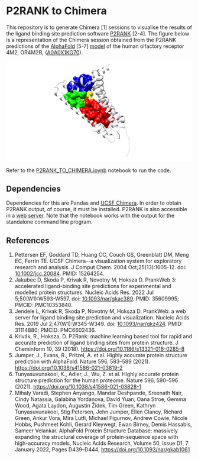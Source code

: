 # P2RANK to Chimera

This repository is to generate Chimera [1] sessions to visualise the results of the ligand binding site prediction software [P2RANK](https://prankweb.cz/) [2-4]. The figure below is a representation of the Chimera session obtained from the P2RANK predictions of the [AlphaFold](https://alphafold.ebi.ac.uk/) [5-7] [model](https://alphafold.ebi.ac.uk/entry/A0A0X1KG70) of the human olfactory receptor 4M2, OR4M2B, ([A0A0X1KG70](https://www.uniprot.org/uniprotkb/A0A0X1KG70/entry)).

![alt text](img/A0A0X1KG70-F1_pred_pockets.png)

Refer to the [P2RANK_TO_CHIMERA.ipynb](https://github.com/JavierSanchez-Utges/P2RANK_to_Chimera/blob/master/P2RANK_TO_CHIMERA.ipynb) notebook to run the code.

## Dependencies

Dependencies for this are Pandas and [UCSF Chimera](https://www.cgl.ucsf.edu/chimera/). In order to obtain P2RANK output, of course, it must be installed. P2RANK is also accessible in a [web server](https://prankweb.cz/). Note that the notebook works with the output for the standalone command line program.

## References
1. Pettersen EF, Goddard TD, Huang CC, Couch GS, Greenblatt DM, Meng EC, Ferrin TE. UCSF Chimera--a visualization system for exploratory research and analysis. J Comput Chem. 2004 Oct;25(13):1605-12. doi: [10.1002/jcc.20084](https://onlinelibrary.wiley.com/doi/10.1002/jcc.20084). PMID: 15264254.
2. Jakubec D, Skoda P, Krivak R, Novotny M, Hoksza D. PrankWeb 3: accelerated ligand-binding site predictions for experimental and modelled protein structures. Nucleic Acids Res. 2022 Jul 5;50(W1):W593-W597. doi: [10.1093/nar/gkac389](https://doi.org/10.1093/nar/gkac389). PMID: 35609995; PMCID: PMC10353840.
3. Jendele L, Krivak R, Skoda P, Novotny M, Hoksza D. PrankWeb: a web server for ligand binding site prediction and visualization. Nucleic Acids Res. 2019 Jul 2;47(W1):W345-W349. doi: [10.1093/nar/gkz424](https://doi.org/10.1093/nar/gkz424). PMID: 31114880; PMCID: PMC6602436.
4. Krivák, R., Hoksza, D. P2Rank: machine learning based tool for rapid and accurate prediction of ligand binding sites from protein structure. J Cheminform 10, 39 (2018). https://doi.org/10.1186/s13321-018-0285-8
5. Jumper, J., Evans, R., Pritzel, A. et al. Highly accurate protein structure prediction with AlphaFold. Nature 596, 583–589 (2021). https://doi.org/10.1038/s41586-021-03819-2
6. Tunyasuvunakool, K., Adler, J., Wu, Z. et al. Highly accurate protein structure prediction for the human proteome. Nature 596, 590–596 (2021). https://doi.org/10.1038/s41586-021-03828-1
7. Mihaly Varadi, Stephen Anyango, Mandar Deshpande, Sreenath Nair, Cindy Natassia, Galabina Yordanova, David Yuan, Oana Stroe, Gemma Wood, Agata Laydon, Augustin Žídek, Tim Green, Kathryn Tunyasuvunakool, Stig Petersen, John Jumper, Ellen Clancy, Richard Green, Ankur Vora, Mira Lutfi, Michael Figurnov, Andrew Cowie, Nicole Hobbs, Pushmeet Kohli, Gerard Kleywegt, Ewan Birney, Demis Hassabis, Sameer Velankar. AlphaFold Protein Structure Database: massively expanding the structural coverage of protein-sequence space with high-accuracy models, Nucleic Acids Research, Volume 50, Issue D1, 7 January 2022, Pages D439–D444, https://doi.org/10.1093/nar/gkab1061
